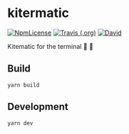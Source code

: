 # kitermatic

[![NpmLicense](https://img.shields.io/npm/l/kitermatic.svg)](https://github.com/gjuchault/kitermatic/blob/master/LICENSE)
[![Travis (.org)](https://img.shields.io/travis/gjuchault/kitermatic.svg)](https://travis-ci.org/gjuchault/kitermatic.svg?branch=master)
[![David](https://img.shields.io/david/gjuchault/kitermatic.svg)](https://david-dm.org/gjuchault/kitermatic)


Kitematic for the terminal :whale: :wrench:

## Build

```
yarn build
```

## Development

```
yarn dev
```

